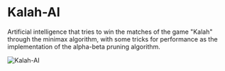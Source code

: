 # Kalah-AI
Artificial intelligence that tries to win the matches of the game "Kalah" through the minimax algorithm, with some tricks for
performance as the implementation of the alpha-beta pruning algorithm.

![Kalah-AI](https://image.ibb.co/iXFCGT/kalah.png)
